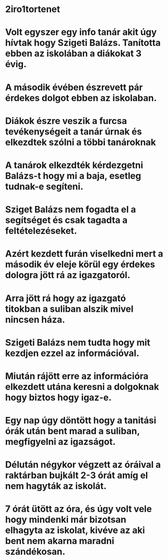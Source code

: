 # 2iro1tortenet

# Volt egyszer egy info tanár akit úgy hívtak hogy Szigeti Balázs. Tanította ebben az iskolában a diákokat 3 évig.

# A második évében észrevett pár érdekes dolgot ebben az iskolaban.

# Diákok észre veszik a furcsa tevékenységeit a tanár úrnak és elkezdtek szólni a többi tanároknak 

# A tanárok elkezdték kérdezgetni Balázs-t hogy mi a baja, esetleg tudnak-e segíteni.

# Sziget Balázs nem fogadta el a segítséget és csak tagadta a feltételezéseket.

# Azért kezdett furán viselkedni mert a második év eleje körül egy érdekes dologra jött rá az igazgatoról.

# Arra jött rá hogy az igazgató titokban a suliban alszik mivel nincsen háza.

# Szigeti Balázs nem tudta hogy mit kezdjen ezzel az információval.

# Miután rájött erre az információra elkezdett utána keresni a dolgoknak hogy biztos hogy igaz-e.

# Egy nap úgy döntött hogy a tanitási órák után bent marad a suliban, megfigyelni az igazságot.

# Délután négykor végzett az óráival a raktárban bujkált 2-3 órát amíg el nem hagyták az iskolát.

# 7 órát ütött az óra, és úgy volt vele hogy mindenki már bizotsan elhagyta az iskolat, kivéve az aki bent nem akarna maradni szándékosan.